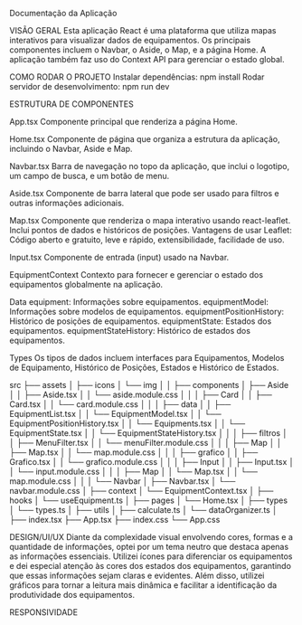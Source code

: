 Documentação da Aplicação

VISÃO GERAL
Esta aplicação React é uma plataforma que utiliza mapas interativos para visualizar dados de equipamentos. Os principais componentes incluem o Navbar, o Aside, o Map, e a página Home. A aplicação também faz uso do Context API para gerenciar o estado global.

COMO RODAR O PROJETO
Instalar dependências: npm install
Rodar servidor de desenvolvimento: npm run dev

ESTRUTURA DE COMPONENTES

App.tsx
Componente principal que renderiza a página Home.

Home.tsx
Componente de página que organiza a estrutura da aplicação, incluindo o Navbar, Aside e Map.

Navbar.tsx
Barra de navegação no topo da aplicação, que inclui o logotipo, um campo de busca, e um botão de menu.

Aside.tsx
Componente de barra lateral que pode ser usado para filtros e outras informações adicionais.

Map.tsx
Componente que renderiza o mapa interativo usando react-leaflet. Inclui pontos de dados e históricos de posições. Vantagens de usar Leaflet: Código aberto e gratuito, leve e rápido, extensibilidade, facilidade de uso.

Input.tsx
Componente de entrada (input) usado na Navbar.

EquipmentContext
Contexto para fornecer e gerenciar o estado dos equipamentos globalmente na aplicação.

Data
equipment: Informações sobre equipamentos.
equipmentModel: Informações sobre modelos de equipamentos.
equipmentPositionHistory: Histórico de posições de equipamentos.
equipmentState: Estados dos equipamentos.
equipmentStateHistory: Histórico de estados dos equipamentos.

Types
Os tipos de dados incluem interfaces para Equipamentos, Modelos de Equipamento, Histórico de Posições, Estados e Histórico de Estados.

src
├── assets
│ ├── icons
│ └── img
│
│
├── components
│ ├── Aside
│ │ ├── Aside.tsx
│ │ └── aside.module.css
│ │
│ ├── Card
│ │ ├── Card.tsx
│ │ └── card.module.css
│ │
│ ├── data
│ │ ├── EquipmentList.tsx
│ │ └── EquipmentModel.tsx
│ │ └── EquipmentPositionHistory.tsx
│ │ └── Equipments.tsx
│ │ └── EquipmentState.tsx
│ │ └── EquipmentStateHistory.tsx
│ │
│ ├── filtros
│ │ ├── MenuFilter.tsx
│ │ └── menuFilter.module.css
│ │
│ ├── Map
│ │ ├── Map.tsx
│ │ └── map.module.css
│ │
│ ├── grafico
│ │ ├── Grafico.tsx
│ │ └── grafico.module.css
│ │
│ ├── Input
│ │ ├── Input.tsx
│ │ └── input.module.css
│ │
│ ├── Map
│ │ └── Map.tsx
│ │ └── map.module.css
│ │
│ └── Navbar
│ ├── Navbar.tsx
│ └── navbar.module.css
│
├── context
│ └── EquipmentContext.tsx
│
├── hooks
│ └── useEquipment.ts
│
├── pages
│ └── Home.tsx
│
├── types
│ └── types.ts
│
├── utils
│ ├── calculate.ts
│ └── dataOrganizer.ts
│
├── index.tsx
├── App.tsx
├── index.css
└── App.css

DESIGN/UI/UX
Diante da complexidade visual envolvendo cores, formas e a quantidade de informações, optei por um tema neutro que destaca apenas as informações essenciais. Utilizei ícones para diferenciar os equipamentos e dei especial atenção às cores dos estados dos equipamentos, garantindo que essas informações sejam claras e evidentes. Além disso, utilizei gráficos para tornar a leitura mais dinâmica e facilitar a identificação da produtividade dos equipamentos.

RESPONSIVIDADE
